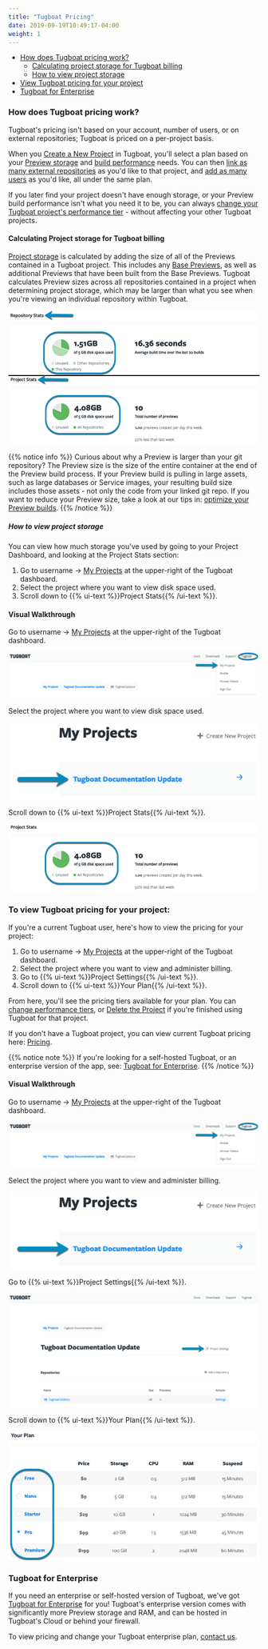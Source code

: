 ```yaml
---
title: "Tugboat Pricing"
date: 2019-09-19T10:49:17-04:00
weight: 1
---
```


- [How does Tugboat pricing work?](#how-does-tugboat-pricing-work)
  - [Calculating project storage for Tugboat billing](#calculating-project-storage-for-tugboat-billing)
  - [How to view project storage](#how-to-view-project-storage)
- [View Tugboat pricing for your project](#to-view-tugboat-pricing-for-your-project)
- [Tugboat for Enterprise](#tugboat-for-enterprise)

### How does Tugboat pricing work?

Tugboat's pricing isn't based on your account, number of users, or on external
repositories; Tugboat is priced on a per-project basis.

When you [Create a New Project](/setting-up-tugboat/create-a-new-project/) in
Tugboat, you'll select a plan based on your
[Preview storage](#calculating-project-storage-for-tugboat-billing) and
[build performance](/building-a-preview/preview-deep-dive/optimize-preview-builds/)
needs. You can then
[link as many external repositories](/setting-up-tugboat/add-repos-to-the-project/)
as you'd like to that project, and
[add as many users](/administer-tugboat-crew/user-admin/#add-a-user-to-a-project)
as you'd like, all under the same plan.

If you later find your project doesn't have enough storage, or your Preview
build performance isn't what you need it to be, you can always
[change your Tugboat project's performance tier](../change-tugboat-plan/) -
without affecting your other Tugboat projects.

#### Calculating Project storage for Tugboat billing

[Project storage](#how-to-view-project-storage) is calculated by adding the size
of all of the Previews contained in a Tugboat project. This includes any
[Base Previews](/building-a-preview/work-with-base-previews/set-a-base-preview/),
as well as additional Previews that have been built from the Base Previews.
Tugboat calculates Preview sizes across all repositories contained in a project
when determining project storage, which may be larger than what you see when
you're viewing an individual repository within Tugboat.

![Storage in Repository Stats vs. Project Stats](../../_images/billing-repo-stats-vs-project-stats.png)

{{% notice info %}} Curious about why a Preview is larger than your git
repository? The Preview size is the size of the entire container at the end of
the Preview build process. If your Preview build is pulling in large assets,
such as large databases or Service images, your resulting build size includes
those assets - not only the code from your linked git repo. If you want to
reduce your Preview size, take a look at our tips in:
[optimize your Preview builds](/building-a-preview/preview-deep-dive/optimize-preview-builds/).
{{% /notice %}}

##### How to view project storage

You can view how much storage you've used by going to your Project Dashboard,
and looking at the Project Stats section:

1. Go to username -> [My Projects](https://dashboard.tugboat.qa/projects) at the
   upper-right of the Tugboat dashboard.
2. Select the project where you want to view disk space used.
3. Scroll down to {{% ui-text %}}Project Stats{{% /ui-text %}}.

#### Visual Walkthrough

Go to username -> [My Projects](https://dashboard.tugboat.qa/projects) at the
upper-right of the Tugboat dashboard.

![Go to username -> My Projects](../../_images/go-to-user-my-projects.png)

Select the project where you want to view disk space used.

![Select the project](../../_images/select-a-project.png)

Scroll down to {{% ui-text %}}Project Stats{{% /ui-text %}}.

![Project Stats -> Project Storage](../../_images/billing-project-stats-project-storage.png)

### To view Tugboat pricing for your project:

If you're a current Tugboat user, here's how to view the pricing for your
project:

1. Go to username -> [My Projects](https://dashboard.tugboat.qa/projects) at the
   upper-right of the Tugboat dashboard.
2. Select the project where you want to view and administer billing.
3. Go to {{% ui-text %}}Project Settings{{% /ui-text %}}.
4. Scroll down to {{% ui-text %}}Your Plan{{% /ui-text %}}.

From here, you'll see the pricing tiers available for your plan. You can
[change performance tiers](../change-tugboat-plan/), or
[Delete the Project](../cancel-billing/#delete-your-project) if you're finished
using Tugboat for that project.

If you don't have a Tugboat project, you can view current Tugboat pricing here:
[Pricing](https://tugboat.qa/pricing/).

{{% notice note %}} If you're looking for a self-hosted Tugboat, or an
enterprise version of the app, see:
[Tugboat for Enterprise](#tugboat-for-enterprise). {{% /notice %}}

#### Visual Walkthrough

Go to username -> [My Projects](https://dashboard.tugboat.qa/projects) at the
upper-right of the Tugboat dashboard.

![Go to username -> My Projects](../../_images/go-to-user-my-projects.png)

Select the project where you want to view and administer billing.

![Select the project](../../_images/select-a-project.png)

Go to {{% ui-text %}}Project Settings{{% /ui-text %}}.

![Go to Project Settings](../../_images/click-project-settings-link.png)

Scroll down to {{% ui-text %}}Your Plan{{% /ui-text %}}.

![Scroll down to Your Plan](../../_images/billing-view-tugboat-plan.png)

### Tugboat for Enterprise

If you need an enterprise or self-hosted version of Tugboat, we've got
[Tugboat for Enterprise](https://tugboat.qa/enterprise/) for you! Tugboat's
enterprise version comes with significantly more Preview storage and RAM, and
can be hosted in Tugboat's Cloud or behind your firewall.

To view pricing and change your Tugboat enterprise plan,
[contact us](mailto:support@tugboat.qa?subject=Enterprise-Plans).
